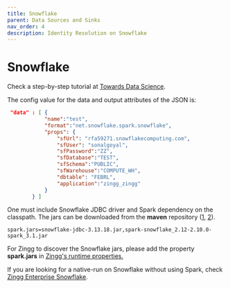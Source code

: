 ```yaml
---
title: Snowflake
parent: Data Sources and Sinks
nav_order: 4
description: Identity Resolution on Snowflake
---
```


# Snowflake

Check a step-by-step tutorial at [Towards Data Science](https://towardsdatascience.com/identifying-duplicates-in-snowflake-e95b3f3fce2b).

The config value for the data and output attributes of the JSON is:

```json
 "data" : [ {
			"name":"test", 
			"format":"net.snowflake.spark.snowflake", 
			"props": {
				"sfUrl": "rfa59271.snowflakecomputing.com",
				"sfUser": "sonalgoyal",
				"sfPassword":"ZZ",					
				"sfDatabase":"TEST",				
				"sfSchema":"PUBLIC",					
				"sfWarehouse":"COMPUTE_WH",
				"dbtable": "FEBRL",
				"application":"zingg_zingg"				
			}
		} ]
```

One must include Snowflake JDBC driver and Spark dependency on the classpath. The jars can be downloaded from the **maven** repository ([1](https://mvnrepository.com/artifact/net.snowflake/snowflake-jdbc), [2](https://mvnrepository.com/artifact/net.snowflake/spark-snowflake)).

```
spark.jars=snowflake-jdbc-3.13.18.jar,spark-snowflake_2.12-2.10.0-spark_3.1.jar
```

For Zingg to discover the Snowflake jars, please add the property **spark.jars** in [Zingg's runtime properties.](../stepbystep/zingg-runtime-properties.md)

If you are looking for a native-run on Snowflake without using Spark, check [Zingg Enterprise Snowflake](https://www.zingg.ai/company/zingg-enterprise-snowflake).
